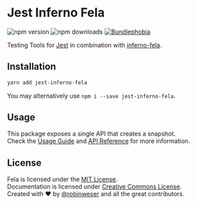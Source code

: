 # Jest Inferno Fela

<img alt="npm version" src="https://badge.fury.io/js/jest-inferno-fela.svg"> <img alt="npm downloads" src="https://img.shields.io/npm/dm/jest-inferno-fela.svg"> <a href="https://bundlephobia.com/result?p=jest-inferno-fela@latest"><img alt="Bundlephobia" src="https://img.shields.io/bundlephobia/minzip/jest-inferno-fela.svg"></a>

Testing Tools for [Jest]() in combination with [inferno-fela](../inferno-fela).

## Installation
```sh
yarn add jest-inferno-fela
```
You may alternatively use `npm i --save jest-inferno-fela`.

## Usage
This package exposes a single API that creates a snapshot.<br>
Check the [Usage Guide]() and [API Reference]() for more information.


## License
Fela is licensed under the [MIT License](http://opensource.org/licenses/MIT).<br>
Documentation is licensed under [Creative Commons License](http://creativecommons.org/licenses/by/4.0/).<br>
Created with ♥ by [@robinweser](http://weser.io) and all the great contributors.
